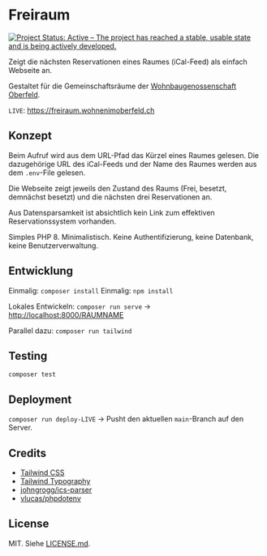 # Freiraum

[![Project Status: Active – The project has reached a stable, usable state and is being actively developed.](https://www.repostatus.org/badges/latest/active.svg)](https://www.repostatus.org/#active)

Zeigt die nächsten Reservationen eines Raumes (iCal-Feed) als einfach Webseite an.

Gestaltet für die Gemeinschaftsräume der [Wohnbaugenossenschaft Oberfeld](https://wohnenimoberfeld.ch).

`LIVE`: <https://freiraum.wohnenimoberfeld.ch>

## Konzept

Beim Aufruf wird aus dem URL-Pfad das Kürzel eines Raumes gelesen. Die dazugehörige URL des iCal-Feeds und der Name des Raumes werden aus dem `.env`-File gelesen.

Die Webseite zeigt jeweils den Zustand des Raums (Frei, besetzt, demnächst besetzt) und die nächsten drei Reservationen an.

Aus Datensparsamkeit ist absichtlich kein Link zum effektiven Reservationssystem vorhanden.

Simples PHP 8. Minimalistisch. Keine Authentifizierung, keine Datenbank, keine Benutzerverwaltung.

## Entwicklung

Einmalig: `composer install`
Einmalig: `npm install`

Lokales Entwickeln: `composer run serve` -> <http://localhost:8000/RAUMNAME>

Parallel dazu: `composer run tailwind`

## Testing

`composer test`

## Deployment

`composer run deploy-LIVE` -> Pusht den aktuellen `main`-Branch auf den Server.

## Credits

- [Tailwind CSS](https://tailwindcss.com/)
- [Tailwind Typography](https://tailwindcss.com/docs/typography-plugin)
- [johngrogg/ics-parser](https://github.com/u01jmg3/ics-parser)
- [vlucas/phpdotenv](https://github.com/vlucas/phpdotenv)

## License

MIT. Siehe [LICENSE.md](LICENSE.md).
